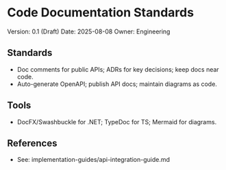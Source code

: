 # Code Documentation Standards

Version: 0.1 (Draft)
Date: 2025-08-08
Owner: Engineering

## Standards
- Doc comments for public APIs; ADRs for key decisions; keep docs near code.
- Auto-generate OpenAPI; publish API docs; maintain diagrams as code.

## Tools
- DocFX/Swashbuckle for .NET; TypeDoc for TS; Mermaid for diagrams.

## References
- See: implementation-guides/api-integration-guide.md
